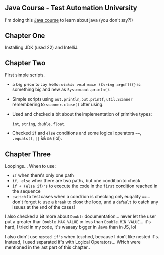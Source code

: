 ## Java Course - Test Automation University

I'm doing this [Java course](https://testautomationu.applitools.com/java-programming-course/) to learn about java (you don't say?!)

## Chapter One

Installing JDK (used 22) and IntelliJ.

## Chapter Two

First simple scripts.

- a big price to say hello: `static void main (String args[]){}` is something big and new as `System.out.prinln()`.
- Simple scripts using `out.println`, `out.printf`, `util.Scanner`
  remembering to `scanner.close()` after using.

- Used and checked a bit about the implementation of primitive types:

  `int`, `string`, `double`, `float`.

- Checked `if` and `else` conditions and some logical operators
  `==`, `.equals()`, `||` && `&&` (lol).

## Chapter Three
Loopings... When to use:
- `if` when there's only one path
- `if, else` when there are two paths, but one condition to check
- `if + (else if)'s` to execute the code in the `first` condition reached in the sequence
- `switch` to test cases when a condition is checking only euqality `==`... don't forget to use a `break` to close the loop, and a `default` to catch any issues at the end of the cases!

I also checked a bit more about `Double` documentation... never let the user put a  greater than `Double.MAX_VALUE` or less than `Double.MIN_VALUE`... it's hard, I tried in my code, it's waaaay bigger in Java than in JS, lol

I also didn't use `nested if's` when teached, because I don't like nested if's. Instead, I used separated if's with Logical Operators...
Which were mentioned in the last part of this chapter..